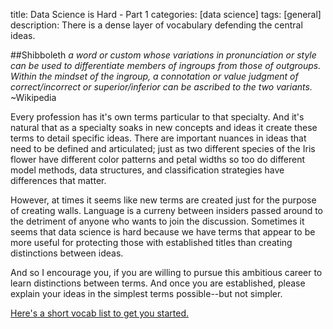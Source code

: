 title: Data Science is Hard - Part 1
categories: [data science]
tags: [general]
description: There is a dense layer of vocabulary defending the central ideas.


##Shibboleth
*a word or custom whose variations in pronunciation or style can be used to differentiate members of ingroups from those of outgroups. Within the mindset of the ingroup, a connotation or value judgment of correct/incorrect or superior/inferior can be ascribed to the two variants.*<br>
~Wikipedia

Every profession has it's own terms particular to that specialty. And it's natural that as a specialty soaks in new concepts and ideas it create these terms to detail specific ideas. There are important nuances in ideas that need to be defined and articulated; just as two different species of the Iris flower have different color patterns and petal widths so too do different model methods, data structures, and classification strategies have differences that matter. 

However, at times it seems like new terms are created just for the purpose of creating walls. Language is a curreny between insiders passed around to the detriment of anyone who wants to join the discussion. Sometimes it seems that data science is hard because we have terms that appear to be more useful for protecting those with established titles than creating distinctions between ideas.

And so I encourage you, if you are willing to pursue this ambitious career to learn distinctions between terms. And once you are established, please explain your ideas in the simplest terms possible--but not simpler. 

[Here's a short vocab list to get you started.][1]

[1]: http://columbiadatascience.com/2012/09/14/data-science-vocab-list/
